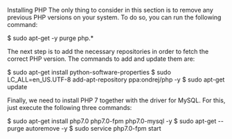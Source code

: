 Installing PHP
The only thing to consider in this section is to remove any previous PHP versions on
your system. To do so, you can run the following command:

$ sudo apt-get -y purge php.*

The next step is to add the necessary repositories in order to fetch the correct PHP
version. The commands to add and update them are:

$ sudo apt-get install python-software-properties
$ sudo LC_ALL=en_US.UTF-8 add-apt-repository ppa:ondrej/php -y
$ sudo apt-get update

Finally, we need to install PHP 7 together with the driver for MySQL. For this,
just execute the following three commands:

$ sudo apt-get install php7.0 php7.0-fpm php7.0-mysql -y
$ sudo apt-get --purge autoremove -y
$ sudo service php7.0-fpm start